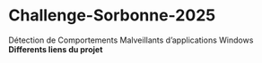 # Challenge-Sorbonne-2025
Détection de Comportements Malveillants d’applications Windows  
**Differents liens du projet**
